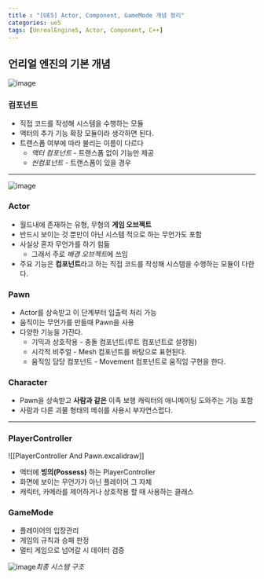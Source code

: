 ```yaml
---
title : "[UE5] Actor, Component, GameMode 개념 정리"
categories: ue5
tags: [UnrealEngine5, Actor, Component, C++]
---
```


## 언리얼 엔진의 기본 개념
![image](https://github.com/mohitto55/mohitto55.github.io/assets/154340583/dc1725b2-1c5c-42de-858a-6815405e0069)

### 컴포넌트
- 직접 코드를 작성해 시스템을 수행하는 모듈
- 액터의 추가 기능 확장 모듈이라 생각하면 된다.
- 트랜스폼 여부에 따라 불리는 이름이 다르다
	- *액터 컴포넌트* - 트랜스폼 없이 기능만 제공
	- *씬컴포넌트* - 트랜스폼이 있을 경우

---
![image](https://github.com/mohitto55/mohitto55.github.io/assets/154340583/cd11bf2a-8c14-4878-aa1e-7ae71738be73)

### Actor
- 월드내에 존재하는 유형, 무형의 **게임 오브젝트**
- 반드시 보이는 것 뿐만이 아닌 시스템 적으로 하는 무언가도 포함
- 사실상 혼자 무언가를 하기 힘듦
	- 그래서 주로 *배경 오브젝트*에 쓰임
- 주요 기능은 **컴포넌트**라고 하는 직접 코드를 작성해 시스템을 수행하는 모듈이 다한다.

### Pawn
- Actor를 상속받고  이 단계부터 입출력 처리 가능
- 움직이는 무언가를 만들때 Pawn을 사용
- 다양한 기능을 가진다.
	- 기믹과 상호작용 - 충돌 컴포넌트(루트 컴포넌트로 설정됨)
	- 시각적 비주얼 - Mesh 컴포넌트를 바탕으로 표현된다.
	- 움직임 담당 컴포넌트 - Movement 컴포넌트로 움직임 구현을 한다.

### Character
- Pawn을 상속받고 **사람과 같은** 이족 보행 캐릭터의 애니메이팅 도와주는 기능 포함
- 사람과 다른 괴물 형태의 메쉬를 사용시 부자연스럽다.

---
### PlayerController
![[PlayerController And Pawn.excalidraw]]
- 액터에 **빙의(Possess)** 하는 PlayerController
- 화면에 보이는 무언가가 아닌 플레이어 그 자체
- 캐릭터, 카메라를 제어하거나 상호작용 할 때 사용하는 클래스


### GameMode
- 플레이어의 입장관리
- 게임의 규칙과 승패 판정
- 멀티 게임으로 넘어갈 시 데이터 검증

![image](https://github.com/mohitto55/mohitto55.github.io/assets/154340583/db438e44-bfc7-4f69-82ec-5e3d7440e41f)*최종 시스템 구조*